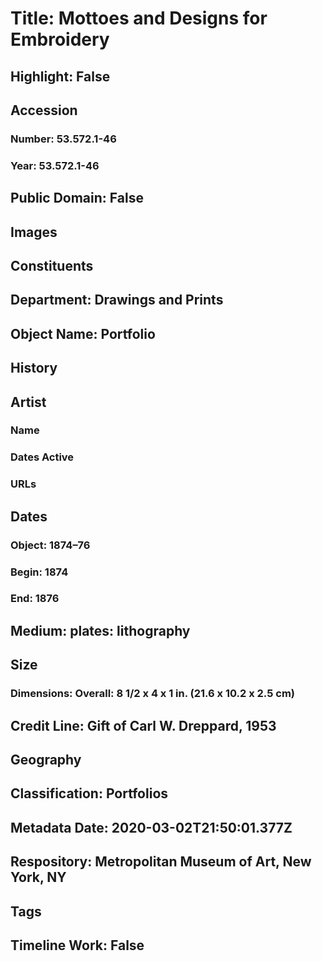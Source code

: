 # Title: Mottoes and Designs for Embroidery
## Highlight: False
## Accession
### Number: 53.572.1-46
### Year: 53.572.1-46
## Public Domain: False
## Images
## Constituents
## Department: Drawings and Prints
## Object Name: Portfolio
## History
## Artist
### Name
### Dates Active
### URLs
## Dates
### Object: 1874–76
### Begin: 1874
### End: 1876
## Medium: plates: lithography
## Size
### Dimensions: Overall: 8 1/2 x 4 x 1 in. (21.6 x 10.2 x 2.5 cm)
## Credit Line: Gift of Carl W. Dreppard, 1953
## Geography
## Classification: Portfolios
## Metadata Date: 2020-03-02T21:50:01.377Z
## Respository: Metropolitan Museum of Art, New York, NY
## Tags
## Timeline Work: False
